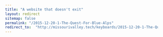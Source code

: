 ```yaml
---
title: "A website that doesn't exit"
layout: redirect
sitemap: false
permalink: "/2015-12-20-1-The-Quest-For-Blue-Alps"
redirect_to:  "http://missourivalley.tech/keyboards/2015-12-20-1-The-Quest-For-Blue-Alps"
---
```

